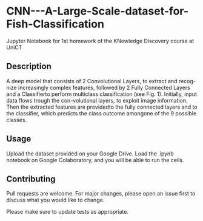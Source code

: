 # CNN---A-Large-Scale-dataset-for-Fish-Classification
Jupyter Notebook for 1st homework of the KNowledge Discovery course at UniCT

## Description

A deep model that consists of 2 Convolutional Layers, to extract and recog-nize increasingly complex features, followed by 2 Fully Connected Layers and a Classifierto perform multiclass classification (see Fig. 1).  Initially, input data flows trough the con-volutional layers, to exploit image information.  Then the extracted features are providedto the fully connected layers and to the classifier, which predicts the class outcome amongone of the 9 possible classes.

## Usage

Upload the dataset provided on your Google Drive.
Load the .ipynb notebook on Google Colaboratory, and you will be able to run the cells.

## Contributing
Pull requests are welcome. For major changes, please open an issue first to discuss what you would like to change.

Please make sure to update tests as appropriate.

